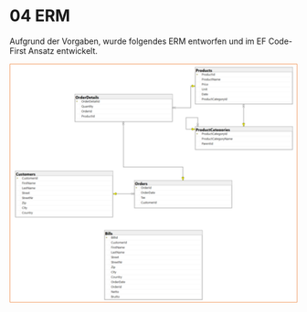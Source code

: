 # 04 ERM

Aufgrund der Vorgaben, wurde folgendes ERM entworfen und im EF Code-First Ansatz entwickelt.

![erm](images/erm.png)
